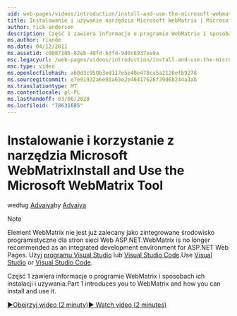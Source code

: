 ```yaml
---
uid: web-pages/videos/introduction/install-and-use-the-microsoft-webmatrix-tool
title: Instalowanie i używanie narzędzia Microsoft WebMatrix | Microsoft Docs
author: rick-anderson
description: Część 1 zawiera informacje o programie WebMatrix i sposobach ich instalacji i używania.
ms.author: riande
ms.date: 04/12/2011
ms.assetid: c0087185-82eb-40fd-b3fd-9d0c6937ee9a
msc.legacyurl: /web-pages/videos/introduction/install-and-use-the-microsoft-webmatrix-tool
msc.type: video
ms.openlocfilehash: ab0d3c950b3ed117e5e40e478ca5a2120efb9278
ms.sourcegitcommit: e7e91932a6e91a63e2e46417626f39d6b244a3ab
ms.translationtype: MT
ms.contentlocale: pl-PL
ms.lasthandoff: 03/06/2020
ms.locfileid: "78631685"
---
```

# <a name="install-and-use-the-microsoft-webmatrix-tool"></a><span data-ttu-id="1725e-103">Instalowanie i korzystanie z narzędzia Microsoft WebMatrix</span><span class="sxs-lookup"><span data-stu-id="1725e-103">Install and Use the Microsoft WebMatrix Tool</span></span>

<span data-ttu-id="1725e-104">według [Advaiya](https://twitter.com/Advaiyasolns)</span><span class="sxs-lookup"><span data-stu-id="1725e-104">by [Advaiya](https://twitter.com/Advaiyasolns)</span></span>

> [!NOTE] 
> <span data-ttu-id="1725e-105">Element WebMatrix nie jest już zalecany jako zintegrowane środowisko programistyczne dla stron sieci Web ASP.NET.</span><span class="sxs-lookup"><span data-stu-id="1725e-105">WebMatrix is no longer recommended as an integrated development environment for ASP.NET Web Pages.</span></span> <span data-ttu-id="1725e-106">Użyj [programu Visual Studio](xref:aspnet/web-pages/overview/getting-started/program-asp-net-web-pages-in-visual-studio) lub [Visual Studio Code](https://code.visualstudio.com/).</span><span class="sxs-lookup"><span data-stu-id="1725e-106">Use [Visual Studio](xref:aspnet/web-pages/overview/getting-started/program-asp-net-web-pages-in-visual-studio) or [Visual Studio Code](https://code.visualstudio.com/).</span></span>

<span data-ttu-id="1725e-107">Część 1 zawiera informacje o programie WebMatrix i sposobach ich instalacji i używania.</span><span class="sxs-lookup"><span data-stu-id="1725e-107">Part 1 introduces you to WebMatrix and how you can install and use it.</span></span>

[<span data-ttu-id="1725e-108">&#9654;Obejrzyj wideo (2 minuty)</span><span class="sxs-lookup"><span data-stu-id="1725e-108">&#9654; Watch video (2 minutes)</span></span>](https://channel9.msdn.com/Blogs/ASP-NET-Site-Videos/install-and-use-the-microsoft-webmatrix-tool)
